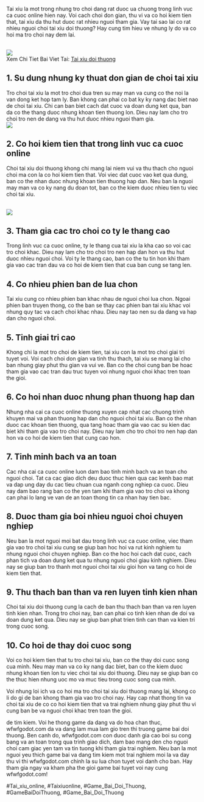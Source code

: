 <p>Tai xiu la mot trong nhung tro choi dang rat duoc ua chuong trong linh vuc ca cuoc online hien nay. Voi cach choi don gian, thu vi va co hoi kiem tien that, tai xiu da thu hut duoc rat nhieu nguoi tham gia. Vay tai sao lai co rat nhieu nguoi choi tai xiu doi thuong? Hay cung tim hieu ve nhung ly do va co hoi ma tro choi nay dem lai.</p><br><img src="https://wfwfgodot.com/wp-content/uploads/2025/02/logo-gamebai-doi-thuong-1.webp"></br>
Xem Chi Tiet Bai Viet Tai: <a href="https://wfwfgodot.com/tai-xiu-doi-thuong/">Tai xiu doi thuong</a><h2>1. Su dung nhung ky thuat don gian de choi tai xiu</h2><p>Tro choi tai xiu la mot tro choi dua tren su may man va cung co the noi la van dong ket hop tam ly. Ban khong can phai co bat ky ky nang dac biet nao de choi tai xiu. Chi can ban biet cach dat cuoc va doan dung ket qua, ban da co the thang duoc nhung khoan tien thuong lon. Dieu nay lam cho tro choi tro nen de dang va thu hut duoc nhieu nguoi tham gia.<br><img src="https://wfwfgodot.com/wp-content/uploads/2025/02/tai-xiu-doi-thuong-2.webp"></br><h2>2. Co hoi kiem tien that trong linh vuc ca cuoc online</h2><p>Choi tai xiu doi thuong khong chi mang lai niem vui va thu thach cho nguoi choi ma con la co hoi kiem tien that. Voi viec dat cuoc vao ket qua dung, ban co the nhan duoc nhung khoan tien thuong hap dan. Neu ban la nguoi may man va co ky nang du doan tot, ban co the kiem duoc nhieu tien tu viec choi tai xiu.</p><br><img src="https://wfwfgodot.com/wp-content/uploads/2025/02/logo-gamebai-doi-thuong-1.webp"></br><h2>3. Tham gia cac tro choi co ty le thang cao</h2><p>Trong linh vuc ca cuoc online, ty le thang cua tai xiu la kha cao so voi cac tro choi khac. Dieu nay lam cho tro choi tro nen hap dan hon va thu hut duoc nhieu nguoi choi. Voi ty le thang cao, ban co the tu tin hon khi tham gia vao cac tran dau va co hoi de kiem tien that cua ban cung se tang len.<h2>4. Co nhieu phien ban de lua chon</h2><p>Tai xiu cung co nhieu phien ban khac nhau de nguoi choi lua chon. Ngoai phien ban truyen thong, co the ban se thay cac phien ban tai xiu khac voi nhung quy tac va cach choi khac nhau. Dieu nay tao nen su da dang va hap dan cho nguoi choi.</p><h2>5. Tinh giai tri cao</h2><p>Khong chi la mot tro choi de kiem tien, tai xiu con la mot tro choi giai tri tuyet voi. Voi cach choi don gian va tinh thu thach, tai xiu se mang lai cho ban nhung giay phut thu gian va vui ve. Ban co the choi cung ban be hoac tham gia vao cac tran dau truc tuyen voi nhung nguoi choi khac tren toan the gioi.<h2>6. Co hoi nhan duoc nhung phan thuong hap dan</h2><p>Nhung nha cai ca cuoc online thuong xuyen cap nhat cac chuong trinh khuyen mai va phan thuong hap dan cho nguoi choi tai xiu. Ban co the nhan duoc cac khoan tien thuong, qua tang hoac tham gia vao cac su kien dac biet khi tham gia vao tro choi nay. Dieu nay lam cho tro choi tro nen hap dan hon va co hoi de kiem tien that cung cao hon.</p><h2>7. Tinh minh bach va an toan</h2><p>Cac nha cai ca cuoc online luon dam bao tinh minh bach va an toan cho nguoi choi. Tat ca cac giao dich deu duoc thuc hien qua cac kenh bao mat va dap ung day du cac tieu chuan cua nganh cong nghiep ca cuoc. Dieu nay dam bao rang ban co the yen tam khi tham gia vao tro choi va khong can phai lo lang ve van de an toan thong tin ca nhan hay tien bac.</p><h2>8. Duoc tham gia boi nhieu nguoi choi chuyen nghiep</h2><p>Neu ban la mot nguoi moi bat dau trong linh vuc ca cuoc online, viec tham gia vao tro choi tai xiu cung se giup ban hoc hoi va rut kinh nghiem tu nhung nguoi choi chuyen nghiep. Ban co the hoc hoi cach dat cuoc, cach phan tich va doan dung ket qua tu nhung nguoi choi giau kinh nghiem. Dieu nay se giup ban tro thanh mot nguoi choi tai xiu gioi hon va tang co hoi de kiem tien that.</p><h2>9. Thu thach ban than va ren luyen tinh kien nhan</h2><p>Choi tai xiu doi thuong cung la cach de ban thu thach ban than va ren luyen tinh kien nhan. Trong tro choi nay, ban can phai co tinh kien nhan de doi va doan dung ket qua. Dieu nay se giup ban phat trien tinh can than va kien tri trong cuoc song.</p><h2>10. Co hoi de thay doi cuoc song</h2><p>Voi co hoi kiem tien that tu tro choi tai xiu, ban co the thay doi cuoc song cua minh. Neu may man va co ky nang dac biet, ban co the kiem duoc nhung khoan tien lon tu viec choi tai xiu doi thuong. Dieu nay se giup ban co the thuc hien nhung uoc mo va muc tieu trong cuoc song cua minh.</p><p>Voi nhung loi ich va co hoi ma tro choi tai xiu doi thuong mang lai, khong co li do gi de ban khong tham gia vao tro choi nay. Hay cap nhat thong tin va choi tai xiu de co co hoi kiem tien that va trai nghiem nhung giay phut thu vi cung ban be va nguoi choi khac tren toan the gioi.</p><p>de tim kiem. Voi he thong game da dang va do hoa chan thuc, wfwfgodot.com da va dang lam mua lam gio tren thi truong game bai doi thuong. Ben canh do, wfwfgodot.com con duoc danh gia cao boi su cong bang va an toan trong qua trinh giao dich, dam bao mang den cho nguoi choi cam giac yen tam va tin tuong khi tham gia trai nghiem. Neu ban la mot nguoi yeu thich game bai va dang tim kiem mot trai nghiem moi la va day thu vi thi wfwfgodot.com chinh la su lua chon tuyet voi danh cho ban. Hay tham gia ngay va kham pha the gioi game bai tuyet voi nay cung wfwfgodot.com!</p>
#Tai_xiu_online, #Taixiuonline, #Game_Bai_Doi_Thuong, #GameBaiDoiThuong, #Game_Bai_Doi_Thuong
